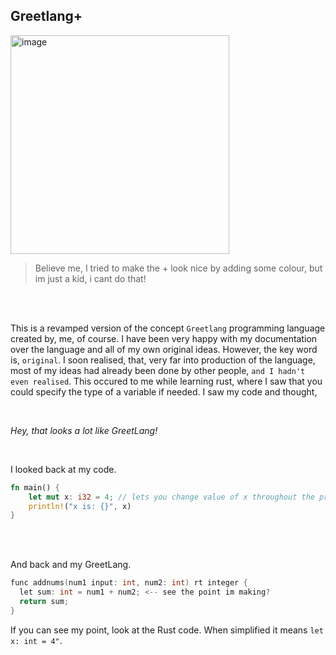 ## Greetlang+

<img width="350" alt="image" src="https://user-images.githubusercontent.com/104099162/233198214-487a91d5-35f1-4dbc-838f-70de6f8e4671.jpeg">

>Believe me, I tried to make the + look nice by adding some colour, but im just a kid, i cant do that!

<br />
<br />

This is a revamped version of the concept `Greetlang` programming language created by, me, of course. I have been very happy with my documentation over the language and all of my own original ideas. However, the key word is, `original`. I soon realised, that, very far into production of the language, most of my ideas had already been done by other people, `and I hadn't even realised`. This occured to me while learning rust, where I saw that you could specify the type of a variable if needed. I saw my code and thought, <br />

<br />

*Hey, that looks a lot like GreetLang!*

<br />

I looked back at my code. <br />

```rs
fn main() {
    let mut x: i32 = 4; // lets you change value of x throughout the program
    println!("x is: {}", x)
}
```

<br />
<br />

And back and my GreetLang. <br />

```c
func addnums(num1 input: int, num2: int) rt integer {
  let sum: int = num1 + num2; <-- see the point im making? 
  return sum;
}
```

If you can see my point, look at the Rust code. When simplified it means `let x: int = 4"`.



















